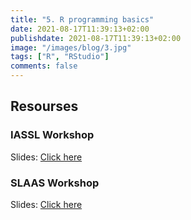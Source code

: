 ```yaml
---
title: "5. R programming basics"
date: 2021-08-17T11:39:13+02:00
publishdate: 2021-08-17T11:39:13+02:00
image: "/images/blog/3.jpg"
tags: ["R", "RStudio"]
comments: false
---
```



## Resourses

### IASSL Workshop

Slides: [Click here](/slides/5Basics_of_Rprogramming/5_basics_IASSL.html)

### SLAAS Workshop

Slides: [Click here](/slides/5Basics_of_Rprogramming/5_basics.html)
